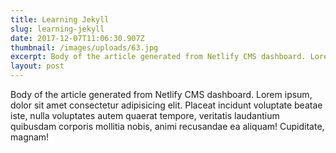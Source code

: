 ```yaml
---
title: Learning Jekyll
slug: learning-jekyll
date: 2017-12-07T11:06:30.907Z
thumbnail: /images/uploads/63.jpg
excerpt: Body of the article generated from Netlify CMS dashboard. Lorem ipsum...
layout: post
---
```


Body of the article generated from Netlify CMS dashboard.
Lorem ipsum, dolor sit amet consectetur adipisicing elit. Placeat incidunt voluptate beatae iste, nulla voluptates autem quaerat tempore, veritatis laudantium quibusdam corporis mollitia nobis, animi recusandae ea aliquam! Cupiditate, magnam!
